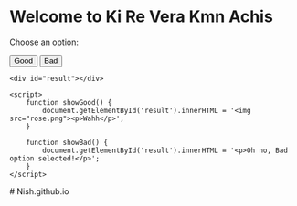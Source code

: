 <!DOCTYPE html>
<html lang="en">
<head>
    <meta charset="UTF-8">
    <meta name="viewport" content="width=device-width, initial-scale=1.0">
    <title>Ki Re Vera Kmn Achis</title>
</head>
<body>
    <h1>Welcome to Ki Re Vera Kmn Achis</h1>
    <p>Choose an option:</p>
    <button onclick="showGood()">Good</button>
    <button onclick="showBad()">Bad</button>

    <div id="result"></div>

    <script>
        function showGood() {
            document.getElementById('result').innerHTML = '<img src="rose.png"><p>Wahh</p>';
        }

        function showBad() {
            document.getElementById('result').innerHTML = '<p>Oh no, Bad option selected!</p>';
        }
    </script>
</body>
</html>
# Nish.github.io
